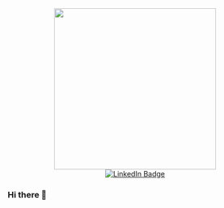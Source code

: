 <div id="header" align="center">
  <img src="https://media3.giphy.com/media/qgQUggAC3Pfv687qPC/giphy.gif?cid=ecf05e47bpd3cw43ghq7uy6xvh6o8a4it2w9445o8axwbgov&rid=giphy.gif&ct=g" width="320"/>
</div>
<div id="BAFGES" align="center">
  <a href="[your-linkedin-URL](https://www.linkedin.com/in/adrian-m-941735185/?trk=public_profile_browsemap&originalSubdomain=cz)">
    <img src="https://img.shields.io/badge/LinkedIn-blue?style=for-the-badge&logo=linkedin&logoColor=white" alt="LinkedIn Badge"/>
  </a>
</div>

### Hi there 👋

<!--
**surzo18/surzo18** is a ✨ _special_ ✨ repository because its `README.md` (this file) appears on your GitHub profile.

Here are some ideas to get you started:

- 🔭 I’m currently working on ...
- 🌱 I’m currently learning ...
- 👯 I’m looking to collaborate on ...
- 🤔 I’m looking for help with ...
- 💬 Ask me about ...
- 📫 How to reach me: ...
- 😄 Pronouns: ...
- ⚡ Fun fact: ...
-->
